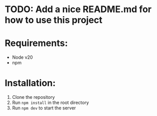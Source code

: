 # TODO: Add a nice README.md for how to use this project

# Requirements:
- Node v20
- npm

# Installation:
1. Clone the repository
2. Run `npm install` in the root directory
3. Run `npm dev` to start the server